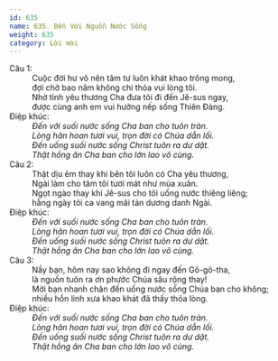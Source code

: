 ```yaml
---
id: 635
name: 635. Đến Với Nguồn Nước Sống
weight: 635
category: Lời mời
---
```

<dl><dt>Câu 1:</dt><dd data-verse="1">Cuộc đời hư vô nên tâm tư luôn khát khao trông mong, <br/>đợi chờ bao năm không chi thỏa vui lòng tôi. <br/>Nhờ tình yêu thương Cha đưa tôi đi đến Jê-sus ngay, <br/>được cùng anh em vui hưởng nếp sống Thiên Đàng. </dd><dt>Điệp khúc:</dt><dd data-chorus="1"><em>Đến với suối nước sống Cha ban cho tuôn tràn. <br/>Lòng hân hoan tươi vui, trọn đời có Chúa dẫn lối. <br/>Đến uống suối nước sống Christ tuôn ra dư dật. <br/>Thật hồng ân Cha ban cho lớn lao vô cùng. </em></dd><dt>Câu 2:</dt><dd data-verse="2">Thật dịu êm thay khi bên tôi luôn có Cha yêu thương, <br/>Ngài làm cho tâm tôi tươi mát như mùa xuân. <br/>Ngọt ngào thay khi Jê-sus cho tôi uống nước thiêng liêng; <br/>hằng ngày tôi ca vang mãi tán dương danh Ngài. </dd><dt>Điệp khúc:</dt><dd data-chorus="1"><em>Đến với suối nước sống Cha ban cho tuôn tràn. <br/>Lòng hân hoan tươi vui, trọn đời có Chúa dẫn lối. <br/>Đến uống suối nước sống Christ tuôn ra dư dật. <br/>Thật hồng ân Cha ban cho lớn lao vô cùng. </em></dd><dt>Câu 3:</dt><dd data-verse="3">Nầy bạn, hôm nay sao không đi ngay đến Gô-gô-tha, <br/>là nguồn tuôn ra ơn phước Chúa sâu rộng thay! <br/>Mời bạn nhanh chân đến uống nước sống Chúa ban cho không; <br/>nhiều hồn linh xưa khao khát đã thấy thỏa lòng. </dd><dt>Điệp khúc:</dt><dd data-chorus="1"><em>Đến với suối nước sống Cha ban cho tuôn tràn. <br/>Lòng hân hoan tươi vui, trọn đời có Chúa dẫn lối. <br/>Đến uống suối nước sống Christ tuôn ra dư dật. <br/>Thật hồng ân Cha ban cho lớn lao vô cùng. </em></dd></dl>
